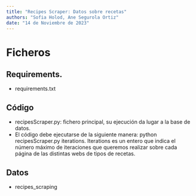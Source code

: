 ```yaml
---
title: "Recipes Scraper: Datos sobre recetas"
authors: "Sofia Holod, Ane Segurola Ortiz"
date: "14 de Noviembre de 2023"
---
```


# Ficheros

## Requirements.

* requirements.txt 

## Código

* recipesScraper.py: fichero principal, su ejecución da lugar a la base de datos.
* El código debe ejecutarse de la siguiente manera:
  python recipesScraper.py iterations.
  Iterations es un entero que indica el número máximo de iteraciones que queremos realizar sobre cada página de las distintas webs de tipos de recetas.

## Datos

* recipes_scraping
